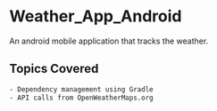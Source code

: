 # Weather_App_Android

An android mobile application that tracks the weather.

## Topics Covered


```bash
- Dependency management using Gradle
- API calls from OpenWeatherMaps.org
```
